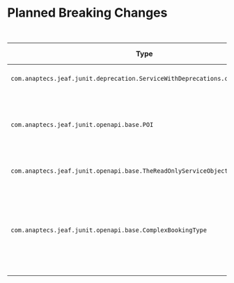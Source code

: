 # Planned Breaking Changes

<br>

| Type     | Details    | Description  | Active with |
|----------|------------|--------------|:-----------:|
| `com.anaptecs.jeaf.junit.deprecation.ServiceWithDeprecations.createSomething` | `pQueryParam` | Parameter will be mandatory. | PI 13 | 
| `com.anaptecs.jeaf.junit.openapi.base.POI` | `stops` | New mandatory association is required to support upcoming features. | PI 15 | 
| `com.anaptecs.jeaf.junit.openapi.base.TheReadOnlyServiceObject` | `bits` | At least one bit will be expected. | PI 16 | 
| `com.anaptecs.jeaf.junit.openapi.base.ComplexBookingType` | | Class was changed to an extensible enum. New literals will not be introduced before PI 17. | PI 17 | 

